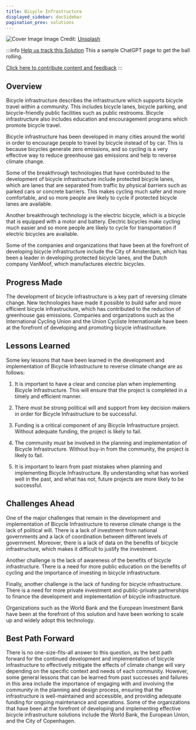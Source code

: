 ```yaml
---
title: Bicycle Infrastructure
displayed_sidebar: docSidebar
pagination_prev: solutions
---
```


![Cover Image](https://images.unsplash.com/photo-1567745576352-e404ee640705?crop=entropy&cs=tinysrgb&fit=max&fm=jpg&ixid=Mnw0NDYzODh8MHwxfHNlYXJjaHwxfHxCaWN5Y2xlJTIwSW5mcmFzdHJ1Y3R1cmV8ZW58MHx8fHwxNjgzNjU3ODk1&ixlib=rb-4.0.3&q=80&w=1080)
Image Credit: [Unsplash](https://unsplash.com/@seanbenesh)

:::info [Help us track this Solution](contribute)
This a sample ChatGPT page to get the ball rolling.

[Click here to contribute content and feedback](contribute)
:::

## Overview

Bicycle infrastructure describes the infrastructure which supports bicycle travel within a community. This includes bicycle lanes, bicycle parking, and bicycle-friendly public facilities such as public restrooms. Bicycle infrastructure also includes education and encouragement programs which promote bicycle travel.

Bicycle infrastructure has been developed in many cities around the world in order to encourage people to travel by bicycle instead of by car. This is because bicycles generate zero emissions, and so cycling is a very effective way to reduce greenhouse gas emissions and help to reverse climate change.

Some of the breakthrough technologies that have contributed to the development of bicycle infrastructure include protected bicycle lanes, which are lanes that are separated from traffic by physical barriers such as parked cars or concrete barriers. This makes cycling much safer and more comfortable, and so more people are likely to cycle if protected bicycle lanes are available.

Another breakthrough technology is the electric bicycle, which is a bicycle that is equipped with a motor and battery. Electric bicycles make cycling much easier and so more people are likely to cycle for transportation if electric bicycles are available.

Some of the companies and organizations that have been at the forefront of developing bicycle infrastructure include the City of Amsterdam, which has been a leader in developing protected bicycle lanes, and the Dutch company VanMoof, which manufactures electric bicycles.

## Progress Made

The development of bicycle infrastructure is a key part of reversing climate change. New technologies have made it possible to build safer and more efficient bicycle infrastructure, which has contributed to the reduction of greenhouse gas emissions. Companies and organizations such as the International Cycling Union and the Union Cycliste Internationale have been at the forefront of developing and promoting bicycle infrastructure.

## Lessons Learned

Some key lessons that have been learned in the development and implementation of Bicycle Infrastructure to reverse climate change are as follows:

1. It is important to have a clear and concise plan when implementing Bicycle Infrastructure. This will ensure that the project is completed in a timely and efficient manner.

2. There must be strong political will and support from key decision makers in order for Bicycle Infrastructure to be successful.

3. Funding is a critical component of any Bicycle Infrastructure project. Without adequate funding, the project is likely to fail.

4. The community must be involved in the planning and implementation of Bicycle Infrastructure. Without buy-in from the community, the project is likely to fail.

5. It is important to learn from past mistakes when planning and implementing Bicycle Infrastructure. By understanding what has worked well in the past, and what has not, future projects are more likely to be successful.

## Challenges Ahead

One of the major challenges that remain in the development and implementation of Bicycle Infrastructure to reverse climate change is the lack of political will. There is a lack of investment from national governments and a lack of coordination between different levels of government. Moreover, there is a lack of data on the benefits of bicycle infrastructure, which makes it difficult to justify the investment.

 Another challenge is the lack of awareness of the benefits of bicycle infrastructure. There is a need for more public education on the benefits of cycling and the importance of investing in bicycle infrastructure.

Finally, another challenge is the lack of funding for bicycle infrastructure. There is a need for more private investment and public-private partnerships to finance the development and implementation of bicycle infrastructure.

Organizations such as the World Bank and the European Investment Bank have been at the forefront of this solution and have been working to scale up and widely adopt this technology.

## Best Path Forward

There is no one-size-fits-all answer to this question, as the best path forward for the continued development and implementation of bicycle infrastructure to effectively mitigate the effects of climate change will vary depending on the specific context and needs of each community. However, some general lessons that can be learned from past successes and failures in this area include the importance of engaging with and involving the community in the planning and design process, ensuring that the infrastructure is well-maintained and accessible, and providing adequate funding for ongoing maintenance and operations. Some of the organizations that have been at the forefront of developing and implementing effective bicycle infrastructure solutions include the World Bank, the European Union, and the City of Copenhagen.

